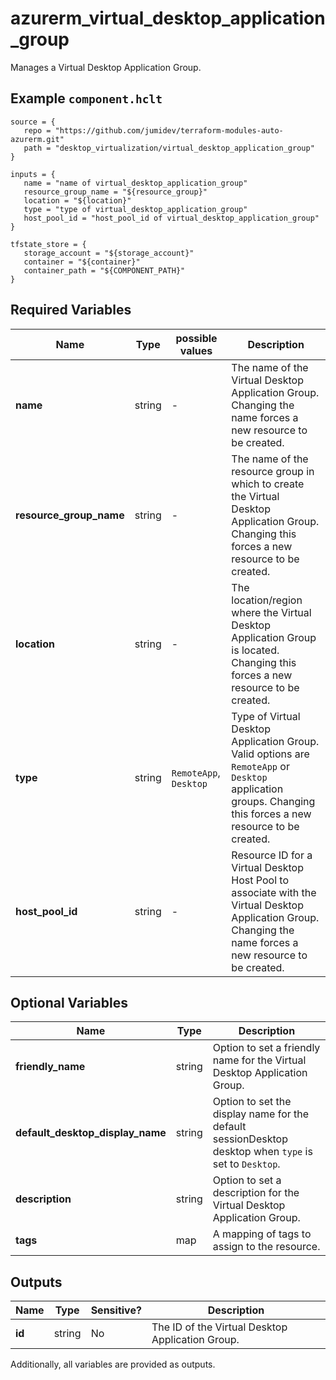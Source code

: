 # azurerm_virtual_desktop_application_group

Manages a Virtual Desktop Application Group.

## Example `component.hclt`

```hcl
source = {
   repo = "https://github.com/jumidev/terraform-modules-auto-azurerm.git"   
   path = "desktop_virtualization/virtual_desktop_application_group"   
}

inputs = {
   name = "name of virtual_desktop_application_group"   
   resource_group_name = "${resource_group}"   
   location = "${location}"   
   type = "type of virtual_desktop_application_group"   
   host_pool_id = "host_pool_id of virtual_desktop_application_group"   
}

tfstate_store = {
   storage_account = "${storage_account}"   
   container = "${container}"   
   container_path = "${COMPONENT_PATH}"   
}

```

## Required Variables

| Name | Type |  possible values |  Description |
| ---- | --------- |  ----------- | ----------- |
| **name** | string |  -  |  The name of the Virtual Desktop Application Group. Changing the name forces a new resource to be created. | 
| **resource_group_name** | string |  -  |  The name of the resource group in which to create the Virtual Desktop Application Group. Changing this forces a new resource to be created. | 
| **location** | string |  -  |  The location/region where the Virtual Desktop Application Group is located. Changing this forces a new resource to be created. | 
| **type** | string |  `RemoteApp`, `Desktop`  |  Type of Virtual Desktop Application Group. Valid options are `RemoteApp` or `Desktop` application groups. Changing this forces a new resource to be created. | 
| **host_pool_id** | string |  -  |  Resource ID for a Virtual Desktop Host Pool to associate with the Virtual Desktop Application Group. Changing the name forces a new resource to be created. | 

## Optional Variables

| Name | Type |  Description |
| ---- | --------- |  ----------- |
| **friendly_name** | string |  Option to set a friendly name for the Virtual Desktop Application Group. | 
| **default_desktop_display_name** | string |  Option to set the display name for the default sessionDesktop desktop when `type` is set to `Desktop`. | 
| **description** | string |  Option to set a description for the Virtual Desktop Application Group. | 
| **tags** | map |  A mapping of tags to assign to the resource. | 



## Outputs

| Name | Type | Sensitive? | Description |
| ---- | ---- | --------- | --------- |
| **id** | string | No  | The ID of the Virtual Desktop Application Group. | 

Additionally, all variables are provided as outputs.
